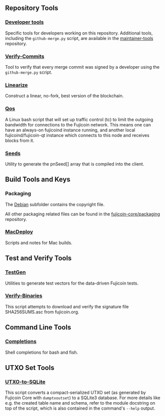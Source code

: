Repository Tools
---------------------

### [Developer tools](/contrib/devtools) ###
Specific tools for developers working on this repository.
Additional tools, including the `github-merge.py` script, are available in the [maintainer-tools](https://github.com/bitcoin-core/bitcoin-maintainer-tools) repository.

### [Verify-Commits](/contrib/verify-commits) ###
Tool to verify that every merge commit was signed by a developer using the `github-merge.py` script.

### [Linearize](/contrib/linearize) ###
Construct a linear, no-fork, best version of the blockchain.

### [Qos](/contrib/qos) ###

A Linux bash script that will set up traffic control (tc) to limit the outgoing bandwidth for connections to the Fujicoin network. This means one can have an always-on fujicoind instance running, and another local fujicoind/fujicoin-qt instance which connects to this node and receives blocks from it.

### [Seeds](/contrib/seeds) ###
Utility to generate the pnSeed[] array that is compiled into the client.

Build Tools and Keys
---------------------

### Packaging ###
The [Debian](/contrib/debian) subfolder contains the copyright file.

All other packaging related files can be found in the [fujicoin-core/packaging](https://github.com/bitcoin-core/packaging) repository.

### [MacDeploy](/contrib/macdeploy) ###
Scripts and notes for Mac builds.

Test and Verify Tools
---------------------

### [TestGen](/contrib/testgen) ###
Utilities to generate test vectors for the data-driven Fujicoin tests.

### [Verify-Binaries](/contrib/verify-binaries) ###
This script attempts to download and verify the signature file SHA256SUMS.asc from fujicoin.org.

Command Line Tools
---------------------

### [Completions](/contrib/completions) ###
Shell completions for bash and fish.

UTXO Set Tools
--------------

### [UTXO-to-SQLite](/contrib/utxo-tools/utxo_to_sqlite.py) ###
This script converts a compact-serialized UTXO set (as generated by Fujicoin Core with `dumptxoutset`)
to a SQLite3 database. For more details like e.g. the created table name and schema, refer to the
module docstring on top of the script, which is also contained in the command's `--help` output.

